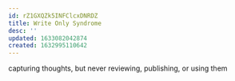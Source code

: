 ```yaml
---
id: rZ1GXQZk5INFClcxDNRDZ
title: Write Only Syndrome
desc: ''
updated: 1633082042874
created: 1632995110642
---
```

capturing thoughts, but never reviewing, publishing, or using them